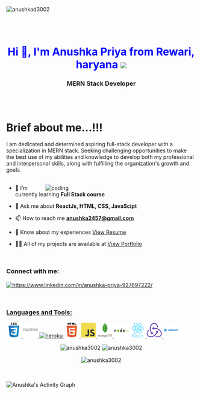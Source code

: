 <!-- ![MasterHead](https://encrypted-tbn0.gstatic.com/images?q=tbn:ANd9GcQ4Gd2hyB8OPSPaUr4MGxH8MnbMD2IwBT5eDA&usqp=CAU) -->


<p align="left"> <img src="https://komarev.com/ghpvc/?username=anushka3002&label=Profile%20views&color=0e75b6&style=flat" alt="anushkad3002" /> </p>

<br><br>
<h1 style="color:blue" align="center">Hi 👋, I'm Anushka Priya from Rewari, haryana
   <a target="_blank" rel="noopener noreferrer" href="https://camo.githubusercontent.com/63371d36886ee658f5a97401f393e1ab1684b2fd3de674b8f5efc7d410b2a3d0/68747470733a2f2f6d656469612e67697068792e636f6d2f6d656469612f57556c706c634d704f43456d5447427442572f67697068792e676966"><img src="https://camo.githubusercontent.com/63371d36886ee658f5a97401f393e1ab1684b2fd3de674b8f5efc7d410b2a3d0/68747470733a2f2f6d656469612e67697068792e636f6d2f6d656469612f57556c706c634d704f43456d5447427442572f67697068792e676966" width="50px" style="max-width: 100%;"></a>
</h1>
<h3 align="center">MERN Stack Developer</h3>
<br><br>












# Brief about me...!!!
I am dedicated  and  determined  aspiring  full-stack developer with a specialization  in MERN stack. Seeking challenging  opportunities  to make  the  best  use  of my abilities  and  knowledge  to  develop  both  my professional and interpersonal skills, along with fulfilling the organization's growth and goals.
<br><br>


<img align="right" alt="coding" width="400" src="https://cdn.dribbble.com/users/2401141/screenshots/5487982/developers-gif-showcase.gif"></img>

- 🌱 I’m currently learning **Full Stack course**

- 💬 Ask me about **ReactJs, HTML, CSS, JavaScipt**

- 📫 How to reach me **anushka2457@gmail.com**

- 📄 Know about my experiences [View Resume](https://drive.google.com/file/d/1Rblz_177dQgODmLfPdAF5Cx6BeNu9PXV/view?usp=sharing)

- 👨‍💻 All of my projects are available at [View Portfolio](https://anushka-priya-anushka3002.vercel.app/)
<br>
<h3 align="left">Connect with me:</h3>
<p align="left">
<a href="https://www.linkedin.com/in/anushka-priya-927697222/" target="blank"><img align="center" src="https://raw.githubusercontent.com/rahuldkjain/github-profile-readme-generator/master/src/images/icons/Social/linked-in-alt.svg" alt="https://www.linkedin.com/in/anushka-priya-927697222/" height="30" width="40" />
</p>
<br>
<h3 align="left">Languages and Tools:</h3>
<p align="left"><img src="https://raw.githubusercontent.com/devicons/devicon/master/icons/css3/css3-original-wordmark.svg" alt="css3" width="40" height="40"/> </a> <a href="https://expressjs.com" target="_blank" rel="noreferrer"> <img src="https://raw.githubusercontent.com/devicons/devicon/master/icons/express/express-original-wordmark.svg" alt="express" width="40" height="40"/> </a> <a href="https://heroku.com" target="_blank" rel="noreferrer"> <img src="https://www.vectorlogo.zone/logos/heroku/heroku-icon.svg" alt="heroku" width="40" height="40"/> </a> <a href="https://www.w3.org/html/" target="_blank" rel="noreferrer"> <img src="https://raw.githubusercontent.com/devicons/devicon/master/icons/html5/html5-original-wordmark.svg" alt="html5" width="40" height="40"/> </a> <a href="https://developer.mozilla.org/en-US/docs/Web/JavaScript" target="_blank" rel="noreferrer"> <img src="https://raw.githubusercontent.com/devicons/devicon/master/icons/javascript/javascript-original.svg" alt="javascript" width="40" height="40"/> </a> <a href="https://www.mongodb.com/" target="_blank" rel="noreferrer"> <img src="https://raw.githubusercontent.com/devicons/devicon/master/icons/mongodb/mongodb-original-wordmark.svg" alt="mongodb" width="40" height="40"/> </a>  <img src="https://raw.githubusercontent.com/devicons/devicon/master/icons/nodejs/nodejs-original-wordmark.svg" alt="nodejs" width="40" height="40"/> </a> <a href="https://reactjs.org/" target="_blank" rel="noreferrer"> <img src="https://raw.githubusercontent.com/devicons/devicon/master/icons/react/react-original-wordmark.svg" alt="react" width="40" height="40"/> </a> <a href="https://redux.js.org" target="_blank" rel="noreferrer"> <img src="https://raw.githubusercontent.com/devicons/devicon/master/icons/redux/redux-original.svg" alt="redux" width="40" height="40"/> </a> <a href="https://webpack.js.org" target="_blank" rel="noreferrer"> <img src="https://raw.githubusercontent.com/devicons/devicon/d00d0969292a6569d45b06d3f350f463a0107b0d/icons/webpack/webpack-original-wordmark.svg" alt="webpack" width="40" height="40"/> </a> </p>

<p align="center">
<img align="center" src="https://github-readme-stats.vercel.app/api/top-langs?username=anushka3002&show_icons=true&locale=en&layout=compact" alt="anushka3002" />
<img align="center" height="250px" width="450px" src="https://github-readme-stats.vercel.app/api?username=anushka3002&show_icons=true&locale=en" alt="anushka3002" />
</p>

<p align="center"><img align="center" src="https://github-readme-streak-stats.herokuapp.com/?user=anushka3002&" alt="anushka3002" /></p>
<br><br>
<img alt="Anushka's Activity Graph" src="https://activity-graph.herokuapp.com/graph?username=anushka3002&bg_color=0D1117&color=5BCDEC&line=5BCDEC&point=FFFFFF&hide_border=true" />

